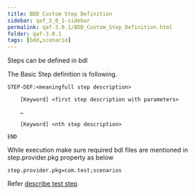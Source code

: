 ```yaml
---
title: BDD Custom Step Definition
sidebar: qaf_3_0_1-sidebar
permalink: qaf-3.0.1/BDD_Custom_Step_Definition.html
folder: qaf-3.0.1
tags: [bdd,scenario]
---
```


Steps can be defined in bdl

The Basic Step definition is following. 
 
```
STEP-DEF:<meaningfull step description>
 
    [Keyword] <first step description with parameters>
 
    …
 
    [Keyword] <nth step description>
 
END
```

While execution make sure required bdl files are mentioned in step.provider.pkg property as below

```properties
step.provider.pkg=com.test;scenarios

```
Refer [describe test step](Describe_Test_Step.html)
